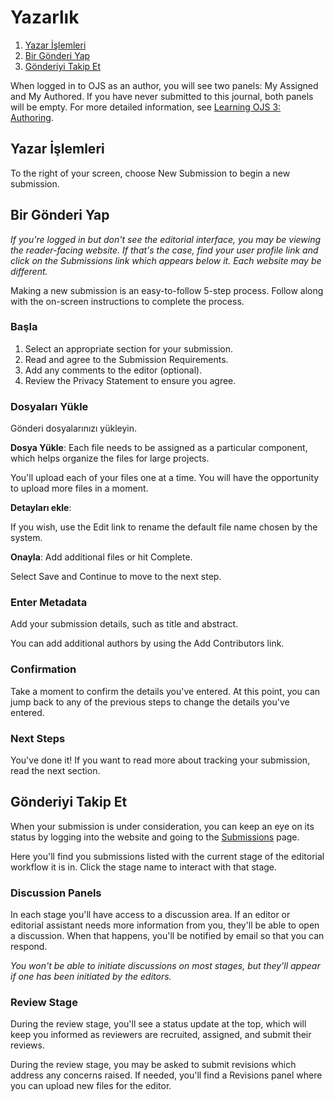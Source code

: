 # Yazarlık

1. [Yazar İşlemleri](authoring#author-actions)
1. [Bir Gönderi Yap](authoring#make-submission)
1. [Gönderiyi Takip Et](authoring#track-submission)

When logged in to OJS as an author, you will see two panels: My Assigned and My Authored. If you have never submitted to this journal, both panels will be empty. For more detailed information, see [Learning OJS 3: Authoring](https://docs.pkp.sfu.ca/learning-ojs/en/authoring).

## <a name="author-actions"></a>Yazar İşlemleri
To the right of your screen, choose New Submission to begin a new submission.


## <a name="make-submission"></a>Bir Gönderi Yap

*If you're logged in but don't see the editorial interface, you may be viewing the reader-facing website. If that's the case, find your user profile link and click on the Submissions link which appears below it. Each website may be different.*

Making a new submission is an easy-to-follow 5-step process. Follow along with the on-screen instructions to complete the process.

### <a name="start"></a>Başla

1. Select an appropriate section for your submission.
1. Read and agree to the Submission Requirements.
1. Add any comments to the editor (optional).
1. Review the Privacy Statement to ensure you agree.

### <a name="upload-submission"></a>Dosyaları Yükle

Gönderi dosyalarınızı yükleyin.

**Dosya Yükle**: Each file needs to be assigned as a particular component, which helps organize the files for large projects.

You'll upload each of your files one at a time. You will have the opportunity to upload more files in a moment.

**Detayları ekle**:

If you wish, use the Edit link to rename the default file name chosen by the system.

**Onayla**: Add additional files or hit Complete.

Select Save and Continue to move to the next step.

### <a name="enter-metadata"></a>Enter Metadata

Add your submission details, such as title and abstract.

You can add additional authors by using the Add Contributors link.


### <a name="confirmation"></a>Confirmation

Take a moment to confirm the details you've entered. At this point, you can jump back to any of the previous steps to change the details you've entered.

### <a name="next-steps"></a>Next Steps

You've done it! If you want to read more about tracking your submission, read the next section.

## <a name="track-submission"></a>Gönderiyi Takip Et

When your submission is under consideration, you can keep an eye on its status by logging into the website and going to the [Submissions](submissions) page.

Here you'll find you submissions listed with the current stage of the editorial workflow it is in. Click the stage name to interact with that stage.

### <a name="track-submission-discussions"></a>Discussion Panels

In each stage you'll have access to a discussion area. If an editor or editorial assistant needs more information from you, they'll be able to open a discussion. When that happens, you'll be notified by email so that you can respond.

*You won't be able to initiate discussions on most stages, but they'll appear if one has been initiated by the editors.*

### <a name="track-submission-review"></a>Review Stage

During the review stage, you'll see a status update at the top, which will keep you informed as reviewers are recruited, assigned, and submit their reviews.

During the review stage, you may be asked to submit revisions which address any concerns raised. If needed, you'll find a Revisions panel where you can upload new files for the editor.
